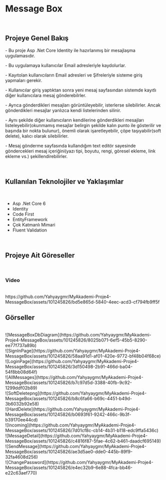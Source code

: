 <h1>Message Box</h1>
<br>
<h2>Projeye Genel Bakış</h2>
<p>- Bu proje Asp .Net Core Identity ile hazırlanmış bir mesajlaşma uygulamasıdır.</p>
<p>- Bu uygulamaya kullanıcılar Email adresleriyle kaydolurlar.</p>
<p>- Kayıtolan kullanıcıların Email adresleri ve Şifreleriyle sisteme giriş yapmaları gerekir.</p>
<p>- Kullanıcılar giriş yaptıktan sonra yeni mesaj sayfasından sistemde kayıtlı diğer kullanıcılara mesaj gönderebilrler.</p>
<p>- Ayrıca gönderdikleri mesajları görüntüleyebilir, isterlerse silebilirler. Ancak gönderdikleri mesajlar yanlızca kendi listelerinden silinir.</p>
<p>- Aynı şekilde diğer kullanıcıların kendilerine gönderdikleri mesajları listeleyebilir(okunmamış mesajlar belirgin şekilde kalın punto ile gösterilir ve başında bir nokta bulunur), önemli olarak işaretleyebilir, çöpe taşıyabilir(soft delete), kalıcı olarak silebilirler.</p>
<p>- Mesaj gönderme sayfasında kullandığım text editör sayesinde göndercekleri mesaj içeriğini(yazı tipi, boyutu, rengi, göresel ekleme, link ekleme vs.) şekillendirebilirler.</p>
<br>
<h2>Kullanılan Teknolojiler ve Yaklaşımlar</h2>
<br>
<ul>
    <li>Asp .Net Core 6</li>
    <li>Identity</li>
    <li>Code First</li>
    <li>EntityFramework</li>
    <li>Çok Katmanlı Mimari</li>
    <li>Fluent Validation</li>
</ul>
<br>
<h2>Projeye Ait Göreseller</h2>
<br>
<h3>Video</h3>
<br>
https://github.com/Yahyaygmr/MyAkademi-Proje4-MessageBox/assets/101245826/bd5e865d-5840-4eec-acd3-cf794fb9ff5f

<br>
<h2>Görseller</h2>
<br>
![MessageBoxDbDiagram](https://github.com/Yahyaygmr/MyAkademi-Proje4-MessageBox/assets/101245826/8025b071-6ef5-45b5-8290-ee77f737a89b)<br>
![SignInPage](https://github.com/Yahyaygmr/MyAkademi-Proje4-MessageBox/assets/101245826/58aa91d1-af01-420e-9772-bf48b04f68ce)<br>
![LoginPage](https://github.com/Yahyaygmr/MyAkademi-Proje4-MessageBox/assets/101245826/3d150498-2b91-466d-ba04-54f8bb08d64f)<br>
![AllMessages](https://github.com/Yahyaygmr/MyAkademi-Proje4-MessageBox/assets/101245826/b7c97d5d-3388-40fb-9c92-1299ddf02b89)<br>
![SoftDeletepng](https://github.com/Yahyaygmr/MyAkademi-Proje4-MessageBox/assets/101245826/b8c6fa66-b69c-4451-b49d-3b6032b92e58)<br>
![HardDelete](https://github.com/Yahyaygmr/MyAkademi-Proje4-MessageBox/assets/101245826/b0693f61-9242-466c-9b3f-b39170ee44cd)<br>
![Incoming](https://github.com/Yahyaygmr/MyAkademi-Proje4-MessageBox/assets/101245826/7d01cf8c-cb14-4b31-b118-edc9ffa5436c)<br>
![MessageDetail](https://github.com/Yahyaygmr/MyAkademi-Proje4-MessageBox/assets/101245826/c4816f87-5fae-4c62-b461-daadcf695149)<br>
![SendMessage](https://github.com/Yahyaygmr/MyAkademi-Proje4-MessageBox/assets/101245826/ae3d5ae0-dde0-445b-89f9-32fa4608d256)<br>
![ChangePassword](https://github.com/Yahyaygmr/MyAkademi-Proje4-MessageBox/assets/101245826/e4ec32b9-6e88-4fca-bb46-e22c63aef770)<br>





